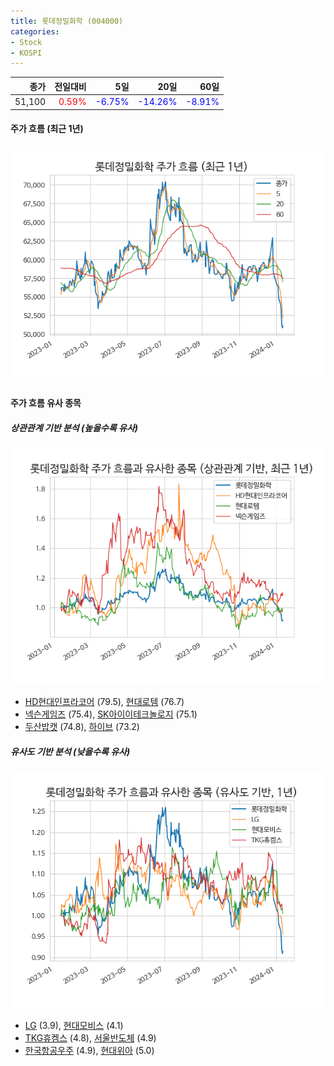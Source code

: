 ```yaml
---
title: 롯데정밀화학 (004000)
categories:
- Stock
- KOSPI
---
```


|종가|전일대비|5일|20일|60일|
|---:|-------:|--:|---:|---:|
|51,100|<span style="color: red">0.59%</span>|<span style="color: blue">-6.75%</span>|<span style="color: blue">-14.26%</span>|<span style="color: blue">-8.91%</span>|

<!-- more -->


#### 주가 흐름 (최근 1년)
![004000](/assets/images/stock/004000.png)


#### 주가 흐름 유사 종목


##### 상관관계 기반 분석 (높을수록 유사)
![004000](/assets/images/stock/004000_corr.png)
- [HD현대인프라코어](/042670/) (79.5), [현대로템](/064350/) (76.7)
- [넥슨게임즈](/225570/) (75.4), [SK아이이테크놀로지](/361610/) (75.1)
- [두산밥캣](/241560/) (74.8), [하이브](/352820/) (73.2)


##### 유사도 기반 분석 (낮을수록 유사)	
![004000](/assets/images/stock/004000_sim.png)
- [LG](/003550/) (3.9), [현대모비스](/012330/) (4.1)
- [TKG휴켐스](/069260/) (4.8), [서울반도체](/046890/) (4.9)
- [한국항공우주](/047810/) (4.9), [현대위아](/011210/) (5.0)